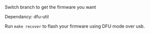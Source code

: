 Switch branch to get the firmware you want

Dependancy: dfu-util

Run `make recover` to flash your firmware using DFU mode over usb.
